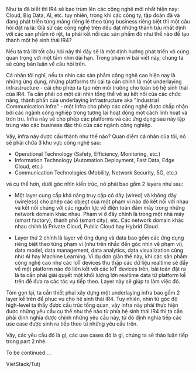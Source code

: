 Như ta đã biết thì IR4 sẽ bao trùm lên các công nghệ mới nhất hiện nay: Cloud, Big Data, AI, etc. tuy nhiên, trong khi các công ty, tập đoàn đã và đang phát triển từng mảng riêng lẻ theo từng business riêng biệt thì một câu hỏi đặt ra là: Giả sử các công nghệ trên đều đạt những thành tựu nhất định với các sản phẩm rõ rệt, ta phải kết nối các sản phẩm đó như thế nào để tạo thành một hệ sinh thái IR4? 

Nếu ta trả lời tốt câu hỏi này thì đây sẽ là một định hướng phát triển vô cùng quan trọng với một tầm nhìn dài hạn. Trong phạm vi bài viết này, chúng ta sẽ cùng bàn luận về câu hỏi trên.

Cá nhân tôi nghĩ, nếu ta nhìn các sản phẩm công nghệ cao hiện nay là những ứng dụng, những platforms thì cái ta cần chính là một underlaying infrastructure - cái cho phép ta tạo nên môi trường cho toàn bộ hệ sinh thái của IR4. Ta cần phải có một cái nhìn tổng thể về sự kết nối của các chức năng, thành phần của underlaying infrastructure aka "Industrial Communication Infra" - một Infra cho phép các công nghệ được chấp nhận bởi các ngành công nghiệp trong tương lai hoạt động một cách linh hoạt và trơn tru. Infra này sẽ cho phép các platforms và các ứng dụng sau này tập trung vào các business đặc thù của các ngành công nghiệp. 

Vậy, infra này được cấu thành như thế nào? Quan điểm cá nhân của tôi, nó sẽ phải chứa 3 khu vực công nghệ sau:

- Operational Technology (Safety, Efficiency, Monitoring, etc.)
- Information Technology (Automation Deployment, Fast Data, Edge Cloud, etc.)
- Communication Technologies (Mobility, Network Security, 5G, etc.)

và cụ thể hơn, dưới góc nhìn kiến trúc, nó phải bao gồm 2 layers như sau:

- Một layer cung cấp khả năng truy cập có dây (wired) và không dây (wireless) cho phép các object của một phạm vi nào đó kết nối với nhau và kết nối chúng với các nguồn lực về điện toán đám mây trong những network domain khác nhau. Phạm vi ở đây chính là trong một nhà máy (smart factory), thành phố (smart city), etc. Các network domain khác nhau chính là Private Cloud, Public Cloud hay Hybrid Cloud.

- Layer thứ 2 chính là layer về ứng dụng và data bao gồm các ứng dụng riêng biệt theo từng phạm vi (như trên nhắc đến góc nhìn về phạm vi), data model, data management, data analytics, data visualization cũng như AI hay Machine Learning. Ví dụ đơn giản thế này, khi các sản phẩm công nghệ cao như các IoT devices thu thập các dữ liệu realtime sẽ đẩy về một platform nào đó liên kết với các IoT devices trên, bài toán đặt ra là ta cần phải giải quyết một khối lượng lớn realtime data từ platform kể trên để đưa ra các tác vụ tiếp theo. Layer này sẽ giúp ta làm việc đó.

Tóm gọn lại, ta cần thiết phaỉ xây dựng một underlaying infra bao gồm 2 layer kể trên để phục vụ cho hệ sinh thái IR4. Tuy nhiên, nhìn từ góc độ high-level ta thấy được cấu trúc tổng quan, vậy infra này phải thực hiện được những yêu cầu cụ thể như thế nào từ phía hệ sinh thái IR4 thì ta cần phải định nghĩa được chính những yêu cầu này, từ đó định nghĩa tiếp các use case được sinh ra tiếp theo từ những yêu cầu trên.

Vậy, các yêu cầu đó là gì, các use cases đó là gì, chúng ta sẽ thảo luận tiếp trong part 2 nhé.

To be continued ...

VietStack/Tutj
